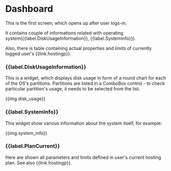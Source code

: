 # Dashboard

This is the first screen, which opens up after user logs-in.

It contains couple of informations related with operating system({{label.DiskUsageInformation}}, {{label.SystemInfo}}).

Also, there is table containing actual properties and limits of currently logged user's {{link.hostingp}}.

### {{label.DiskUsageInformation}}

This is a widget, which displays disk usage in form of a round chart for each of the OS's partitions.
Partitions are listed in a ComboBox control - to check particular partition's usage, it needs to be selected from the list.

{{img.disk_usage}}

### {{label.SystemInfo}}

This widget show various information about the system itself, for example:

{{img.system_info}}

### {{label.PlanCurrent}}

Here are shown all parameters and limits defined in user's current hosting plan.
See also {{link.hostingp}}.